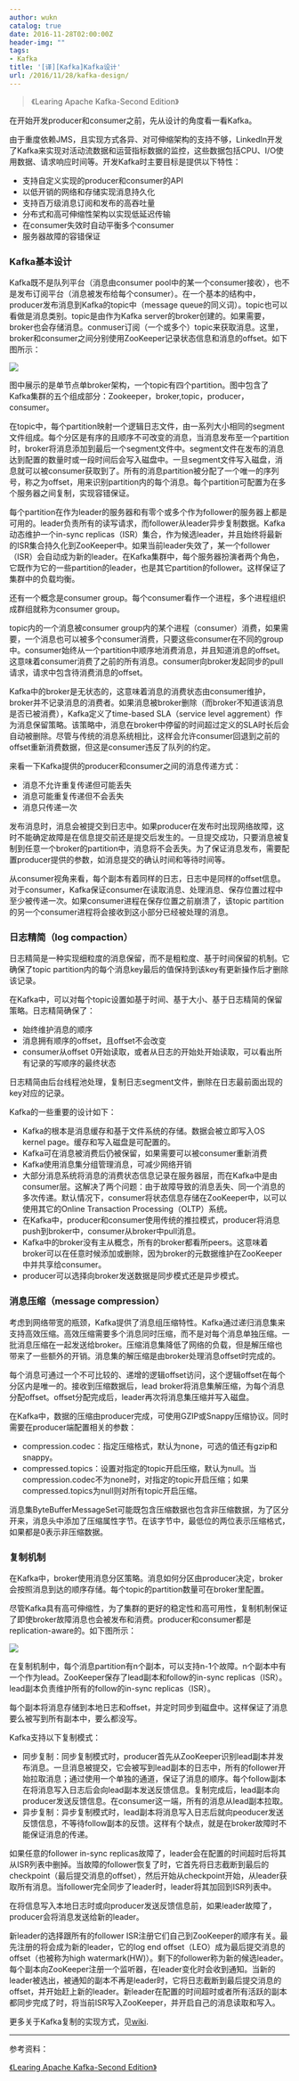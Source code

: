```yaml
---
author: wukn
catalog: true
date: 2016-11-28T02:00:00Z
header-img: ""
tags:
- Kafka
title: '[译][Kafka]Kafka设计'
url: /2016/11/28/kafka-design/
---
```


> 《Learing Apache Kafka-Second Edition》

<!--more-->

在开始开发producer和consumer之前，先从设计的角度看一看Kafka。

由于重度依赖JMS，且实现方式各异、对可伸缩架构的支持不够，LinkedIn开发了Kafka来实现对活动流数据和运营指标数据的监控，这些数据包括CPU、I/O使用数据、请求响应时间等。开发Kafka时主要目标是提供以下特性：

* 支持自定义实现的producer和consumer的API
* 以低开销的网络和存储实现消息持久化
* 支持百万级消息订阅和发布的高吞吐量
* 分布式和高可伸缩性架构以实现低延迟传输
* 在consumer失效时自动平衡多个consumer
* 服务器故障的容错保证

### Kafka基本设计

Kafka既不是队列平台（消息由consumer pool中的某一个consumer接收），也不是发布订阅平台（消息被发布给每个consumer）。在一个基本的结构中，producer发布消息到Kafka的topic中（message queue的同义词）。topic也可以看做是消息类别。topic是由作为Kafka server的broker创建的。如果需要，broker也会存储消息。conmuser订阅（一个或多个）topic来获取消息。这里，broker和consumer之间分别使用ZooKeeper记录状态信息和消息的offset。如下图所示：

![](/img/post/kafka/design/basic-architecture.png)

图中展示的是单节点单broker架构，一个topic有四个partition。图中包含了Kafka集群的五个组成部分：Zookeeper，broker,topic，producer，consumer。

在topic中，每个partition映射一个逻辑日志文件，由一系列大小相同的segment文件组成。每个分区是有序的且顺序不可改变的消息，当消息发布至一个partition时，broker将消息添加到最后一个segment文件中。segment文件在发布的消息达到配置的数量时或一段时间后会写入磁盘中。一旦segment文件写入磁盘，消息就可以被consumer获取到了。所有的消息partition被分配了一个唯一的序列号，称之为offset，用来识别partition内的每个消息。每个partition可配置为在多个服务器之间复制，实现容错保证。

每个partition在作为leader的服务器和有零个或多个作为follower的服务器上都是可用的。leader负责所有的读写请求，而follower从leader异步复制数据。Kafka动态维护一个in-sync replicas（ISR）集合，作为候选leader，并且始终将最新的ISR集合持久化到ZooKeeper中。如果当前leader失效了，某一个follower（ISR）会自动成为新的leader。在Kafka集群中，每个服务器扮演者两个角色，它既作为它的一些partition的leader，也是其它partition的follower。这样保证了集群中的负载均衡。

还有一个概念是consumer group。每个consumer看作一个进程，多个进程组织成群组就称为consumer group。

topic内的一个消息被consumer group内的某个进程（consumer）消费，如果需要，一个消息也可以被多个consumer消费，只要这些consumer在不同的group中。consumer始终从一个partition中顺序地消费消息，并且知道消息的offset。这意味着consumer消费了之前的所有消息。consumer向broker发起同步的pull请求，请求中包含待消费消息的offset。

Kafka中的broker是无状态的，这意味着消息的消费状态由consumer维护，broker并不记录消息的消费者。如果消息被broker删除（而broker不知道该消息是否已被消费），Kafka定义了time-based SLA（service level aggrement）作为消息保留策略。该策略中，消息在broker中停留的时间超过定义的SLA时长后会自动被删除。尽管与传统的消息系统相比，这样会允许consumer回退到之前的offset重新消费数据，但这是consumer违反了队列的约定。

来看一下Kafka提供的producer和consumer之间的消息传递方式：

* 消息不允许重复传递但可能丢失
* 消息可能重复传递但不会丢失
* 消息只传递一次

发布消息时，消息会被提交到日志中。如果producer在发布时出现网络故障，这时不能确定故障是在信息提交前还是提交后发生的。一旦提交成功，只要消息被复制到任意一个broker的partition中，消息将不会丢失。为了保证消息发布，需要配置producer提供的参数，如消息提交的确认时间和等待时间等。

从consumer视角来看，每个副本有着同样的日志，日志中是同样的offset信息。对于consumer，Kafka保证consumer在读取消息、处理消息、保存位置过程中至少被传递一次。如果consumer进程在保存位置之前崩溃了，该topic partition的另一个consumer进程将会接收到这小部分已经被处理的消息。

### 日志精简（log compaction）

日志精简是一种实现细粒度的消息保留，而不是粗粒度、基于时间保留的机制。它确保了topic partition内的每个消息key最后的值保持到该key有更新操作后才删除该记录。

在Kafka中，可以对每个topic设置如基于时间、基于大小、基于日志精简的保留策略。日志精简确保了：
* 始终维护消息的顺序
* 消息拥有顺序的offset，且offset不会改变
* consumer从offset 0开始读取，或者从日志的开始处开始读取，可以看出所有记录的写顺序的最终状态

日志精简由后台线程池处理，复制日志segment文件，删除在日志最前面出现的key对应的记录。

Kafka的一些重要的设计如下：
* Kafka的根本是消息缓存和基于文件系统的存储。数据会被立即写入OS kernel page。缓存和写入磁盘是可配置的。
* Kafka可在消息被消费后仍被保留，如果需要可以被consumer重新消费
* Kafka使用消息集分组管理消息，可减少网络开销
* 大部分消息系统将消息的消费状态信息记录在服务器层，而在Kafka中是由consumer层。这解决了两个问题：由于故障导致的消息丢失、同一个消息的多次传递。默认情况下，consumer将状态信息存储在ZooKeeper中，以可以使用其它的Online Transaction Processing（OLTP）系统。
* 在Kafka中，producer和consumer使用传统的推拉模式，producer将消息push到broker中，consumer从broker中pull消息。
* Kafka中的broker没有主从概念，所有的broker都看所peers。这意味着broker可以在任意时候添加或删除，因为broker的元数据维护在ZooKeeper中并共享给consumer。
* producer可以选择向broker发送数据是同步模式还是异步模式。

### 消息压缩（message compression）

考虑到网络带宽的瓶颈，Kafka提供了消息组压缩特性。Kafka通过递归消息集来支持高效压缩。高效压缩需要多个消息同时压缩，而不是对每个消息单独压缩。一批消息压缩在一起发送给broker。压缩消息集降低了网络的负载，但是解压缩也带来了一些额外的开销。消息集的解压缩是由broker处理消息offset时完成的。

每个消息可通过一个不可比较的、递增的逻辑offset访问，这个逻辑offset在每个分区内是唯一的。接收到压缩数据后，lead broker将消息集解压缩，为每个消息分配offset。offset分配完成后，leader再次将消息集压缩并写入磁盘。

在Kafka中，数据的压缩由producer完成，可使用GZIP或Snappy压缩协议。同时需要在producer端配置相关的参数：
* compression.codec：指定压缩格式，默认为none，可选的值还有gzip和snappy。
* compressed.topics：设置对指定的topic开启压缩，默认为null。当compression.codec不为none时，对指定的topic开启压缩；如果compressed.topics为null则对所有topic开启压缩。

消息集ByteBufferMessageSet可能既包含压缩数据也包含非压缩数据，为了区分开来，消息头中添加了压缩属性字节。在该字节中，最低位的两位表示压缩格式，如果都是0表示非压缩数据。

### 复制机制

在Kafka中，broker使用消息分区策略。消息如何分区由producer决定，broker会按照消息到达的顺序存储。每个topic的partition数量可在broker里配置。

尽管Kafka具有高可伸缩性，为了集群的更好的稳定性和高可用性，复制机制保证了即使broker故障消息也会被发布和消费。producer和consumer都是replication-aware的。如下图所示：

![](/img/post/kafka/design/replication-mechanism.png)

在复制机制中，每个消息partition有n个副本，可以支持n-1个故障。n个副本中有一个作为lead。ZooKeeper保存了lead副本和follow的in-sync replicas（ISR）。lead副本负责维护所有的follow的in-sync replicas（ISR）。

每个副本将消息存储到本地日志和offset，并定时同步到磁盘中。这样保证了消息要么被写到所有副本中，要么都没写。

Kafka支持以下复制模式：

* 同步复制：同步复制模式时，producer首先从ZooKeeper识别lead副本并发布消息。一旦消息被提交，它会被写到lead副本的日志中，所有的follower开始拉取消息；通过使用一个单独的通道，保证了消息的顺序。每个follow副本在将消息写入日志后会向lead副本发送反馈信息。复制完成后，lead副本向producer发送反馈信息。在consumer这一端，所有的消息从lead副本拉取。
* 异步复制：异步复制模式时，lead副本将消息写入日志后就向peoducer发送反馈信息，不等待follow副本的反馈。这样有个缺点，就是在broker故障时不能保证消息的传递。

如果任意的follower in-sync replicas故障了，leader会在配置的时间超时后将其从ISR列表中删掉。当故障的follower恢复了时，它首先将日志截断到最后的checkpoint（最后提交消息的offset），然后开始从checkpoint开始，从leader获取所有消息。当follower完全同步了leader时，leader将其加回到ISR列表中。

在将信息写入本地日志时或向producer发送反馈信息前，如果leader故障了，producer会将消息发送给新的leader。

新leader的选择跟所有的follower ISR注册它们自己到ZooKeeper的顺序有关。最先注册的将会成为新的leader，它的log end offset（LEO）成为最后提交消息的offset（也被称为high watermark(HW)）。剩下的follower称为新的候选leader。每个副本向ZooKeeper注册一个监听器，在leader变化时会收到通知。当新的leader被选出，被通知的副本不再是leader时，它将日志截断到最后提交消息的offset，并开始赶上新的leader。新leader在配置的时间超时或者所有活跃的副本都同步完成了时，将当前ISR写入ZooKeeper，并开启自己的消息读取和写入。

更多关于Kafka复制的实现方式，见[wiki](https://cwiki.apache.org/confluence/display/KAFKA/kafka+Detailed+Replication+Design+V3).


---

参考资料：

[《Learing Apache Kafka-Second Edition》]()
